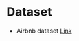 # Dataset

- Airbnb dataset [Link](https://www.kaggle.com/alexanderfreberg/airbnb-listings-2016-dataset)
